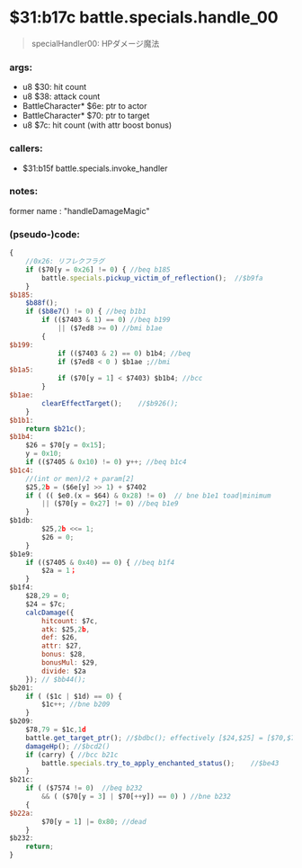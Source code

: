 ﻿
# $31:b17c battle.specials.handle_00
> specialHandler00: HPダメージ魔法

### args:
+	u8 $30: hit count
+	u8 $38: attack count
+	BattleCharacter* $6e: ptr to actor
+	BattleCharacter* $70: ptr to target
+	u8 $7c: hit count (with attr boost bonus)

### callers:
+	$31:b15f battle.specials.invoke_handler

### notes:
former name : "handleDamageMagic"

### (pseudo-)code:
```js
{
	//0x26: リフレクフラグ
	if ($70[y = 0x26] != 0) { //beq b185
		battle.specials.pickup_victim_of_reflection();	//$b9fa
	}
$b185:
	$b88f();
	if ($b8e7() != 0) { //beq b1b1
		if (($7403 & 1) == 0) //beq b199
			|| ($7ed8 >= 0) //bmi b1ae
		{
$b199:
			if (($7403 & 2) == 0) b1b4; //beq
			if ($7ed8 < 0 ) $b1ae ;//bmi
$b1a5:
			if ($70[y = 1] < $7403) $b1b4; //bcc
		}
$b1ae:
		clearEffectTarget();	//$b926();
	}
$b1b1:
	return $b21c();
$b1b4:
	$26 = $70[y = 0x15];
	y = 0x10;
	if (($7405 & 0x10) != 0) y++; //beq b1c4
$b1c4:
	//(int or men)/2 + param[2]
	$25,2b = ($6e[y] >> 1) + $7402
	if ( (( $e0.(x = $64) & 0x28) != 0)  // bne b1e1 toad|minimum
		|| ($70[y = 0x27] != 0) //beq b1e9
	}
$b1db:
		$25,2b <<= 1;
		$26 = 0;
	}
$b1e9:
	if (($7405 & 0x40) == 0) { //beq b1f4
		$2a = 1；
	}
$b1f4:
	$28,29 = 0;
	$24 = $7c;
	calcDamage({
		hitcount: $7c,
		atk: $25,2b,
		def: $26,
		attr: $27,
		bonus: $28,
		bonusMul: $29,
		divide: $2a
	}); // $bb44();
$b201:
	if ( ($1c | $1d) == 0) {
		$1c++; //bne b209
	}
$b209:
	$78,79 = $1c,1d
	battle.get_target_ptr(); //$bdbc(); effectively [$24,$25] = [$70,$71]
	damageHp();	//$bcd2()
	if (carry) { //bcc b21c
		battle.specials.try_to_apply_enchanted_status();	//$be43
	}
$b21c:
	if ( ($7574 != 0)  //beq b232
		&& ( ($70[y = 3] | $70[++y]) == 0) ) //bne b232
	{ 
$b22a:
		$70[y = 1] |= 0x80;	//dead
	}
$b232:
	return;
}
```





